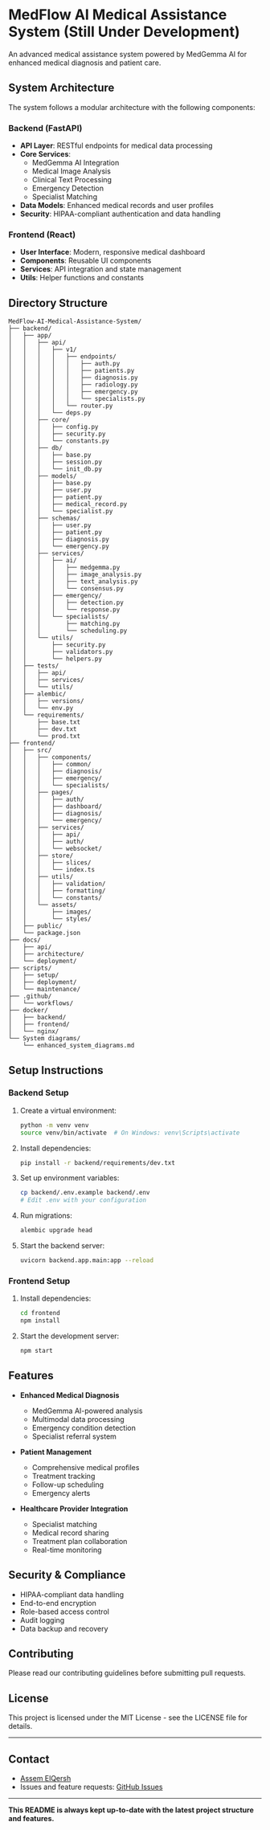 # MedFlow AI Medical Assistance System (Still Under Development)

An advanced medical assistance system powered by MedGemma AI for enhanced medical diagnosis and patient care.

## System Architecture

The system follows a modular architecture with the following components:

### Backend (FastAPI)
- **API Layer**: RESTful endpoints for medical data processing
- **Core Services**: 
  - MedGemma AI Integration
  - Medical Image Analysis
  - Clinical Text Processing
  - Emergency Detection
  - Specialist Matching
- **Data Models**: Enhanced medical records and user profiles
- **Security**: HIPAA-compliant authentication and data handling

### Frontend (React)
- **User Interface**: Modern, responsive medical dashboard
- **Components**: Reusable UI components
- **Services**: API integration and state management
- **Utils**: Helper functions and constants

## Directory Structure

```
MedFlow-AI-Medical-Assistance-System/
├── backend/
│   ├── app/
│   │   ├── api/
│   │   │   ├── v1/
│   │   │   │   ├── endpoints/
│   │   │   │   │   ├── auth.py
│   │   │   │   │   ├── patients.py
│   │   │   │   │   ├── diagnosis.py
│   │   │   │   │   ├── radiology.py
│   │   │   │   │   ├── emergency.py
│   │   │   │   │   └── specialists.py
│   │   │   │   └── router.py
│   │   │   └── deps.py
│   │   ├── core/
│   │   │   ├── config.py
│   │   │   ├── security.py
│   │   │   └── constants.py
│   │   ├── db/
│   │   │   ├── base.py
│   │   │   ├── session.py
│   │   │   └── init_db.py
│   │   ├── models/
│   │   │   ├── base.py
│   │   │   ├── user.py
│   │   │   ├── patient.py
│   │   │   ├── medical_record.py
│   │   │   └── specialist.py
│   │   ├── schemas/
│   │   │   ├── user.py
│   │   │   ├── patient.py
│   │   │   ├── diagnosis.py
│   │   │   └── emergency.py
│   │   ├── services/
│   │   │   ├── ai/
│   │   │   │   ├── medgemma.py
│   │   │   │   ├── image_analysis.py
│   │   │   │   ├── text_analysis.py
│   │   │   │   └── consensus.py
│   │   │   ├── emergency/
│   │   │   │   ├── detection.py
│   │   │   │   └── response.py
│   │   │   └── specialists/
│   │   │       ├── matching.py
│   │   │       └── scheduling.py
│   │   └── utils/
│   │       ├── security.py
│   │       ├── validators.py
│   │       └── helpers.py
│   ├── tests/
│   │   ├── api/
│   │   ├── services/
│   │   └── utils/
│   ├── alembic/
│   │   ├── versions/
│   │   └── env.py
│   └── requirements/
│       ├── base.txt
│       ├── dev.txt
│       └── prod.txt
├── frontend/
│   ├── src/
│   │   ├── components/
│   │   │   ├── common/
│   │   │   ├── diagnosis/
│   │   │   ├── emergency/
│   │   │   └── specialists/
│   │   ├── pages/
│   │   │   ├── auth/
│   │   │   ├── dashboard/
│   │   │   ├── diagnosis/
│   │   │   └── emergency/
│   │   ├── services/
│   │   │   ├── api/
│   │   │   ├── auth/
│   │   │   └── websocket/
│   │   ├── store/
│   │   │   ├── slices/
│   │   │   └── index.ts
│   │   ├── utils/
│   │   │   ├── validation/
│   │   │   ├── formatting/
│   │   │   └── constants/
│   │   └── assets/
│   │       ├── images/
│   │       └── styles/
│   ├── public/
│   └── package.json
├── docs/
│   ├── api/
│   ├── architecture/
│   └── deployment/
├── scripts/
│   ├── setup/
│   ├── deployment/
│   └── maintenance/
├── .github/
│   └── workflows/
├── docker/
│   ├── backend/
│   ├── frontend/
│   └── nginx/
└── System diagrams/
    └── enhanced_system_diagrams.md
```

## Setup Instructions

### Backend Setup
1. Create a virtual environment:
   ```bash
   python -m venv venv
   source venv/bin/activate  # On Windows: venv\Scripts\activate
   ```

2. Install dependencies:
   ```bash
   pip install -r backend/requirements/dev.txt
   ```

3. Set up environment variables:
   ```bash
   cp backend/.env.example backend/.env
   # Edit .env with your configuration
   ```

4. Run migrations:
   ```bash
   alembic upgrade head
   ```

5. Start the backend server:
   ```bash
   uvicorn backend.app.main:app --reload
   ```

### Frontend Setup
1. Install dependencies:
   ```bash
   cd frontend
   npm install
   ```

2. Start the development server:
   ```bash
   npm start
   ```

## Features

- **Enhanced Medical Diagnosis**
  - MedGemma AI-powered analysis
  - Multimodal data processing
  - Emergency condition detection
  - Specialist referral system

- **Patient Management**
  - Comprehensive medical profiles
  - Treatment tracking
  - Follow-up scheduling
  - Emergency alerts

- **Healthcare Provider Integration**
  - Specialist matching
  - Medical record sharing
  - Treatment plan collaboration
  - Real-time monitoring

## Security & Compliance

- HIPAA-compliant data handling
- End-to-end encryption
- Role-based access control
- Audit logging
- Data backup and recovery

## Contributing

Please read our contributing guidelines before submitting pull requests.

## License

This project is licensed under the MIT License - see the LICENSE file for details.

---

## Contact

- [Assem ElQersh](https://github.com/Assem-ElQersh)
- Issues and feature requests: [GitHub Issues](https://github.com/Assem-ElQersh/MedFlow-AI-Medical-Assistance-System/issues)

---

**This README is always kept up-to-date with the latest project structure and features.** 
